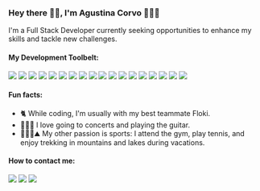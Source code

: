 ﻿### Hey there 👋🏼, I'm Agustina Corvo 👩🏻‍💻

I'm a Full Stack Developer currently seeking opportunities to enhance my skills and tackle new challenges.

#### My Development Toolbelt:
<p>
<img src="https://img.shields.io/static/v1?style=for-the-badge&message=html5&color=e34c26&logo=html5&logoColor=FFFFFF&label=" />
<img src="https://img.shields.io/static/v1?style=for-the-badge&message=css3&color=264de4&logo=css3&logoColor=FFFFFF&label=" />
<img src="https://img.shields.io/static/v1?style=for-the-badge&message=javascript&color=F0DB4F&logo=javascript&logoColor=000000&label=" />
  <img src="https://img.shields.io/static/v1?style=for-the-badge&message=react&color=61DAFB&logo=react&logoColor=000000&label=" />
  <img src="https://img.shields.io/static/v1?style=for-the-badge&message=typescript&color=007acc&logo=typescript&logoColor=FFFFFF&label=" />
  <img src="https://img.shields.io/static/v1?style=for-the-badge&message=next.js&color=FFFFFF&logo=next.js&logoColor=000000&label=" />
  <img src="https://img.shields.io/static/v1?style=for-the-badge&message=vue&color=41B883&logo=vue.js&logoColor=FFFFFF&label=" />
  <img src="https://img.shields.io/static/v1?style=for-the-badge&message=python&color=4b8bbe&logo=python&logoColor=FFFFFF&label=" />
  <img src="https://img.shields.io/static/v1?style=for-the-badge&message=django&color=092e20&logo=django&logoColor=FFFFFF&label=" />
  <img src="https://img.shields.io/static/v1?style=for-the-badge&message=fastapi&color=0b9487&logo=fastapi&logoColor=FFFFFF&label=" />
  <img src="https://img.shields.io/static/v1?style=for-the-badge&message=ruby&color=820c02&logo=ruby&logoColor=FFFFFF&label=" />
  <img src="https://img.shields.io/static/v1?style=for-the-badge&message=ruby on rails&color=CC0000&logo=rubyonrails&logoColor=FFFFFF&label=" />
  <img src="https://img.shields.io/static/v1?style=for-the-badge&message=postgresql&color=0064a5&logo=postgresql&logoColor=FFFFFF&label=" />
  <img src="https://img.shields.io/static/v1?style=for-the-badge&message=graphql&color=e535ab&logo=graphql&logoColor=FFFFFF&label=" />
  <img src="https://img.shields.io/static/v1?style=for-the-badge&message=mongodb&color=00684a&logo=mongodb&logoColor=FFFFFF&label=" />
  <img src="https://img.shields.io/static/v1?style=for-the-badge&message=docker&color=1e63ed&logo=docker&logoColor=FFFFFF&label=" />
  <img src="https://img.shields.io/static/v1?style=for-the-badge&message=java&color=f89820&logo=java&logoColor=FFFFFF&label=" />
  <img src="https://img.shields.io/static/v1?style=for-the-badge&message=c++&color=044F88&logo=cplusplus&logoColor=FFFFFF&label=" />
</p>

#### Fun facts:
- 🐈 While coding, I'm usually with my best teammate Floki.
- 🧑‍🎤🎸 I love going to concerts and playing the guitar.
- 💪🏼🎾⛰️ My other passion is sports: I attend the gym, play tennis, and enjoy trekking in mountains and lakes during vacations.
  
#### How to contact me:
  <p>
  <a target="_blank" href="https://www.linkedin.com/in/agustinacorvo"><img src="https://img.shields.io/badge/linkedin-%230077B5.svg?&style=for-the-badge&logo=linkedin&logoColor=white" /></a>
  <a target="_blank" href="https://twitter.com/agustina_corvo"><img src="https://img.shields.io/badge/twitter-%231DA1F2.svg?&style=for-the-badge&logo=twitter&logoColor=white" /></a>
  <a target="_blank" href="mailto:agustinacorvo@gmail.com"><img src="https://img.shields.io/badge/Gmail-D14836?style=for-the-badge&logo=gmail&logoColor=white" /></a>
</p>
